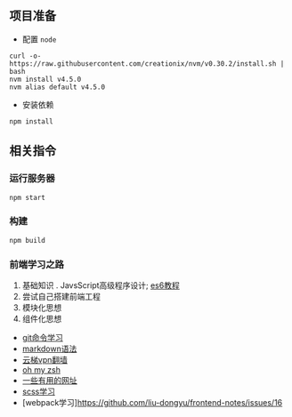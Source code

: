 ## 项目准备

* 配置 `node`

 ```
 curl -o- https://raw.githubusercontent.com/creationix/nvm/v0.30.2/install.sh | bash
 nvm install v4.5.0
 nvm alias default v4.5.0
 ```
* 安装依赖

 ```
 npm install
 ```

## 相关指令

### 运行服务器
```
npm start
```

### 构建
```
npm build
```

### 前端学习之路
1. 基础知识 . JavsScript高级程序设计; [es6教程](http://es6.ruanyifeng.com/)
2. 尝试自己搭建前端工程
3. 模块化思想
4. 组件化思想

* [git命令学习](http://www.liaoxuefeng.com/wiki/0013739516305929606dd18361248578c67b8067c8c017b000)
* [markdown语法](http://wowubuntu.com/markdown/)
* [云梯vpn翻墙](https://www.yuntiweb.com/)
* [oh my zsh](https://github.com/robbyrussell/oh-my-zsh)
* [一些有用的网址](https://github.com/liu-dongyu/userful-website)
* [scss学习](http://sass.bootcss.com/)
* [webpack学习]https://github.com/liu-dongyu/frontend-notes/issues/16
